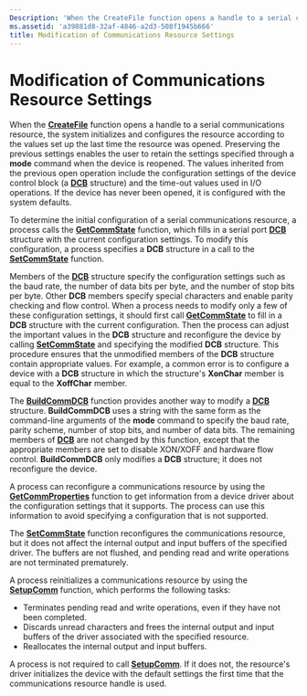 ```yaml
---
Description: 'When the CreateFile function opens a handle to a serial communications resource, the system initializes and configures the resource according to the values set up the last time the resource was opened.'
ms.assetid: 'a39881d8-32af-4846-a2d3-508f1945b666'
title: Modification of Communications Resource Settings
---
```


# Modification of Communications Resource Settings

When the [**CreateFile**](https://msdn.microsoft.com/library/windows/desktop/aa363858) function opens a handle to a serial communications resource, the system initializes and configures the resource according to the values set up the last time the resource was opened. Preserving the previous settings enables the user to retain the settings specified through a **mode** command when the device is reopened. The values inherited from the previous open operation include the configuration settings of the device control block (a [**DCB**](dcb-str.md) structure) and the time-out values used in I/O operations. If the device has never been opened, it is configured with the system defaults.

To determine the initial configuration of a serial communications resource, a process calls the [**GetCommState**](getcommstate.md) function, which fills in a serial port [**DCB**](dcb-str.md) structure with the current configuration settings. To modify this configuration, a process specifies a **DCB** structure in a call to the [**SetCommState**](setcommstate.md) function.

Members of the [**DCB**](dcb-str.md) structure specify the configuration settings such as the baud rate, the number of data bits per byte, and the number of stop bits per byte. Other **DCB** members specify special characters and enable parity checking and flow control. When a process needs to modify only a few of these configuration settings, it should first call [**GetCommState**](getcommstate.md) to fill in a **DCB** structure with the current configuration. Then the process can adjust the important values in the **DCB** structure and reconfigure the device by calling [**SetCommState**](setcommstate.md) and specifying the modified **DCB** structure. This procedure ensures that the unmodified members of the **DCB** structure contain appropriate values. For example, a common error is to configure a device with a **DCB** structure in which the structure's **XonChar** member is equal to the **XoffChar** member.

The [**BuildCommDCB**](buildcommdcb.md) function provides another way to modify a [**DCB**](dcb-str.md) structure. **BuildCommDCB** uses a string with the same form as the command-line arguments of the **mode** command to specify the baud rate, parity scheme, number of stop bits, and number of data bits. The remaining members of [**DCB**](dcb-str.md) are not changed by this function, except that the appropriate members are set to disable XON/XOFF and hardware flow control. **BuildCommDCB** only modifies a **DCB** structure; it does not reconfigure the device.

A process can reconfigure a communications resource by using the [**GetCommProperties**](getcommproperties.md) function to get information from a device driver about the configuration settings that it supports. The process can use this information to avoid specifying a configuration that is not supported.

The [**SetCommState**](setcommstate.md) function reconfigures the communications resource, but it does not affect the internal output and input buffers of the specified driver. The buffers are not flushed, and pending read and write operations are not terminated prematurely.

A process reinitializes a communications resource by using the [**SetupComm**](setupcomm.md) function, which performs the following tasks:

-   Terminates pending read and write operations, even if they have not been completed.
-   Discards unread characters and frees the internal output and input buffers of the driver associated with the specified resource.
-   Reallocates the internal output and input buffers.

A process is not required to call [**SetupComm**](setupcomm.md). If it does not, the resource's driver initializes the device with the default settings the first time that the communications resource handle is used.

 

 



